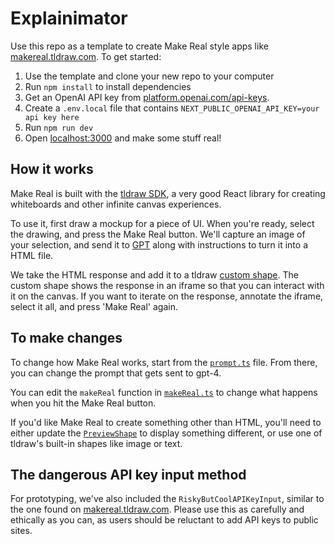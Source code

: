 # Explainimator

Use this repo as a template to create Make Real style apps like
[makereal.tldraw.com](https://makereal.tldraw.com). To get started:

1. Use the template and clone your new repo to your computer
2. Run `npm install` to install dependencies
3. Get an OpenAI API key from [platform.openai.com/api-keys](https://platform.openai.com/api-keys).
4. Create a `.env.local` file that contains `NEXT_PUBLIC_OPENAI_API_KEY=your api key here`
5. Run `npm run dev`
6. Open [localhost:3000](http://localhost:3000) and make some stuff real!

## How it works

Make Real is built with the [tldraw
SDK](https://tldraw.dev/?utm_source=github&utm_medium=readme&utm_campaign=make-real), a very good
React library for creating whiteboards and other infinite canvas experiences.

To use it, first draw a mockup for a piece of UI. When you're ready, select the drawing, and press
the Make Real button. We'll capture an image of your selection, and send it to
[GPT](https://platform.openai.com/docs/guides/vision) along with instructions to turn it into a HTML
file.

We take the HTML response and add it to a tldraw [custom
shape](https://tldraw.dev/docs/shapes#Custom-shapes). The custom shape shows the response in an
iframe so that you can interact with it on the canvas. If you want to iterate on the response,
annotate the iframe, select it all, and press 'Make Real' again.

## To make changes

To change how Make Real works, start from the [`prompt.ts`](./app/prompt.ts) file. From there, you
can change the prompt that gets sent to gpt-4.

You can edit the `makeReal` function in [`makeReal.ts`](./app/lib/makeReal.tsx) to change what
happens when you hit the Make Real button.

If you'd like Make Real to create something other than HTML, you'll need to either update the
[`PreviewShape`](./app/PreviewShape/PreviewShape.tsx) to display something different, or use one of
tldraw's built-in shapes like image or text.

## The dangerous API key input method

For prototyping, we've also included the `RiskyButCoolAPIKeyInput`, similar to the one found on
[makereal.tldraw.com](https://makereal.tldraw.com). Please use this as carefully and ethically as
you can, as users should be reluctant to add API keys to public sites.
